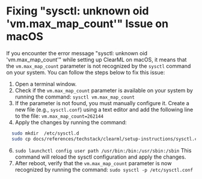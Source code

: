 # Fixing "sysctl: unknown oid 'vm.max_map_count'" Issue on macOS

If you encounter the error message "sysctl: unknown oid 'vm.max_map_count'" while setting up ClearML on macOS, it means that the `vm.max_map_count` parameter is not recognized by the `sysctl` command on your system. You can follow the steps below to fix this issue:

1. Open a terminal window.
2. Check if the `vm.max_map_count` parameter is available on your system by running the command: `sysctl vm.max_map_count`
3. If the parameter is not found, you must manually configure it. Create a new file (e.g., `sysctl.conf`) using a text editor and add the following line to the file: `vm.max_map_count=262144`
4. Apply the changes by running the command:

```sh
  sudo mkdir  /etc/sysctl.d
  sudo cp docs/references/techstack/clearml/setup-instructions/sysctl.conf /etc/sysctl.d/99-sysctl.conf
```

6. `sudo launchctl config user path /usr/bin:/bin:/usr/sbin:/sbin` This command will reload the sysctl configuration and apply the changes.
7. After reboot, verify that the `vm.max_map_count` parameter is now recognized by running the command: `sudo sysctl -p /etc/sysctl.conf`
